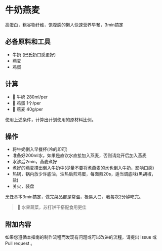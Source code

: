 # 牛奶燕麦

高蛋白，粗谷物纤维，饱腹感的懒人快速营养早餐，3min搞定

## 必备原料和工具

* 牛奶 (巴氏奶口感更好)
* 燕麦
* 鸡蛋

## 计算

* 🥛 牛奶 280ml/per
* 🍳 鸡蛋 1个/per
* 🍚 燕麦 40g/per

使用上述条件，计算出计划使用的原材料比例。

## 操作

* 将牛奶倒入早餐杯(冷的即可)
* 准备好200ml水，如果是直饮水直接加入燕麦，否则请烧开后加入燕麦
* 水沸后2min，燕麦煮好
* 煮好的燕麦捞出倒入牛奶中(尽量不要将煮燕麦的水也倒入牛奶，影响口感)
* 热锅，锅内放少许底油，油热后煎鸡蛋，每面煎20s，适当调底味(黑胡椒，盐)
* 关火，装盘

烹饪基本3min搞定，做完菜品都是常温，极易入口，我每次2分钟吃完。

> 🥑 水果蔬菜，苏打饼干搭配食用更佳

## 附加内容

如果您遵循本指南的制作流程而发现有问题或可以改进的流程，请提出 Issue 或 Pull request 。
